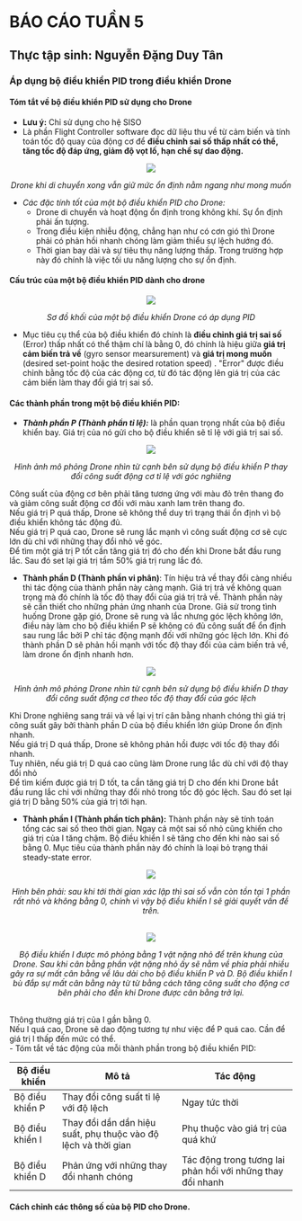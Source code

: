 # BÁO CÁO TUẦN 5
## Thực tập sinh: Nguyễn Đặng Duy Tân

### Áp dụng bộ điều khiển PID trong điều khiển Drone

#### Tóm tắt về bộ điều khiển PID sử dụng cho Drone
- **Lưu ý:** Chỉ sử dụng cho hệ SISO
- Là phần Flight Controller software đọc dữ liệu thu về từ cảm biến và tính toán tốc độ quay của động cơ để **điều chỉnh sai số thấp nhất có thể, tăng tốc độ đáp ứng, giảm độ vọt lố, hạn chế sự dao động.** 
<div align='center'>
<img src = 'http://i.imgur.com/JCM1g72.gif'>

*Drone khi di chuyển xong vẫn giữ mức ổn định nằm ngang như mong muốn* 
</div>

- *Các đặc tính tốt của một bộ điều khiển PID cho Drone:*
  - Drone di chuyển và hoạt động ổn định trong không khí. Sự ổn định phải ấn tượng.
  - Trong điều kiện nhiễu động, chẳng hạn như có cơn gió thì Drone phải có phản hồi nhanh chóng làm giảm thiểu sự lệch hướng đó.
  - Thời gian bay dài và sự tiêu thụ năng lượng thấp. Trong trường hợp này đó chính là việc tối ưu năng lượng cho sự ổn định.  

#### Cấu trúc của một bộ điều khiển PID dành cho drone 
<div align='center'>
<img src = 'https://oscarliang.com/ctt/uploads/2013/10/PID-quadcopter.jpg'>

*Sơ đồ khối của một bộ điều khiển Drone có áp dụng PID* 
</div>

- Mục tiêu cụ thể của bộ điều khiển đó chính là **điều chỉnh giá trị sai số** (Error) thấp nhất có thể thậm chí là bằng 0, đó chính là hiệu giữa **giá trị cảm biến trả về** (gyro sensor mearsurement) và **giá trị mong muốn** (desired set-point hoặc the desired rotation speed) . "Error" được điều chỉnh bằng tốc độ của các động cơ, từ đó tác động lên giá trị của các cảm biến làm thay đổi giá trị sai số.
#### Các thành phần trong một bộ điều khiển PID:
- ***Thành phần P (Thành phẩn tỉ lệ):*** là phần quan trọng nhất của bộ điều khiển bay. Giá trị của nó gửi cho bộ điều khiển sẽ tỉ lệ với giá trị sai số.
<div align='center'>
<img src = 'https://www.technik-consulting.eu/en/kategorien/optimizing/dateien/P-Regler.gif'>
<br>

*Hình ảnh mô phỏng Drone nhìn từ cạnh bên sử dụng bộ điều khiển P thay đổi công suất động cơ tỉ lệ với góc nghiêng* 
</div>
Công suất của động cơ bên phải tăng tương ứng với màu đỏ trên thang đo và giảm công suất động cơ đối với màu xanh lam trên thang đo.
<br>
Nếu giá trị P quá thấp, Drone sẽ không thể duy trì trạng thái ổn định vì bộ điều khiển không tác động đủ. 
<br>
Nếu giá trị P quá cao, Drone sẽ rung lắc mạnh vì công suất động cơ sẽ cực lớn dù chỉ với những thay đổi nhỏ về góc.
<br>
Để tìm một giá trị P tốt cần tăng giá trị đó cho đến khi Drone bắt đầu rung lắc. Sau đó set lại giá trị tầm 50% giá trị rung lắc đó.


- **Thành phần D (Thành phần vi phân)**: Tín hiệu trả về thay đổi càng nhiều thì tác động của thành phần này càng mạnh. Giá trị trả về không quan trọng mà đó chính là tốc độ thay đổi của giá trị trả về. Thành phần này sẽ cần thiết cho những phản ứng nhanh của Drone. Giả sử trong tình huống Drone gặp gió, Drone sẽ rung và lắc nhưng góc lệch không lớn, điều này làm cho bộ điều khiển P sẽ không có đủ công suất để ổn định sau rung lắc bởi P chỉ tác động mạnh đối với những góc lệch lớn. Khi đó thành phần D sẽ phản hồi mạnh với tốc độ thay đổi của cảm biến trả về, làm drone ổn định nhanh hơn.

<div align='center'>
<img src = 'https://www.technik-consulting.eu/en/kategorien/optimizing/dateien/D-Regler.gif'>
<br>

*Hình ảnh mô phỏng Drone nhìn từ cạnh bên sử dụng bộ điều khiển D thay đổi công suất động cơ theo tốc độ thay đổi của góc lệch* 
</div>
Khi Drone nghiêng sang trái và về lại vị trí cân bằng nhanh chóng thì giá trị công suất gây bởi thành phần D của bộ điều khiển lớn giúp Drone ổn định nhanh.
<br>
Nếu giá trị D quá thấp, Drone sẽ không phản hồi được với tốc độ thay đổi nhanh. 
<br>
Tuy nhiên, nếu giá trị D quá cao cũng làm Drone rung lắc dù chỉ với độ thay đổi nhỏ
<br>
Để tìm kiếm được giá trị D tốt, ta cần tăng giá trị D cho đến khi Drone bắt đầu rung lắc chỉ với những thay đổi nhỏ trong tốc độ góc lệch. Sau đó set lại giá trị D bằng 50% của giá trị tới hạn.
<br>

- **Thành phần I (Thành phần tích phân):** Thành phần này sẽ tính toán tổng các sai số theo thời gian. Ngay cả một sai số nhỏ cũng khiến cho giá trị của I tăng chậm. Bộ điều khiển I sẽ tăng cho đến khi nào sai số bằng 0. Mục tiêu của thành phần này đó chính là loại bỏ trạng thái steady-state error.

<div align='center'>
<img src = 'https://www.dientuhello.com/wp-content/uploads/2020/07/t%E1%BA%A3i-xu%E1%BB%91ng-2.png'>
<br>

*Hình bên phải: sau khi tới thời gian xác lập thì sai số vẫn còn tồn tại 1 phần rất nhỏ và không bằng 0, chính vì vậy bộ điều khiển I sẽ giải quyết vấn đề trên.* 
</div>
<br>
<div align='center'>
<img src = 'https://www.technik-consulting.eu/en/kategorien/optimizing/dateien/I-Regler.gif'>
<br>

*Bộ điều khiển I được mô phỏng bằng 1 vật nặng nhỏ để trên khung của Drone. Sau khi cân bằng phần vật nặng nhỏ ấy sẽ nằm về phía phải nhiều gây ra sự mất cân bằng về lâu dài cho bộ điều khiển P và D. Bộ điều khiển I bù đắp sự mất cân bằng này từ từ bằng cách tăng công suất cho động cơ bên phải cho đến khi Drone được cân bằng trở lại.* 
</div>
<br>
Thông thường giá trị của I gần bằng 0.
<br>
Nếu I quá cao, Drone sẽ dao động tương tự như việc để P quá cao. Cần để giá trị I thấp đến mức có thể.
<br>
- Tóm tắt về tác động của mỗi thành phần trong bộ điều khiển PID:

| Bộ điều khiển | Mô tả | Tác động |
| ------------- | ----------------- | -------------|
|Bộ điều khiển P|Thay đổi công suất tỉ lệ với độ lệch|Ngay tức thời|
|Bộ điều khiển I|Thay đổi dần dần hiệu suất, phụ thuộc vào độ lệch và thời gian | Phụ thuộc vào giá trị của quá khứ |
|Bộ điều khiển D|Phản ứng với những thay đổi nhanh chóng|Tác động trong tương lai phản hồi với những thay đổi nhanh|

#### Cách chỉnh các thông số của bộ PID cho Drone.